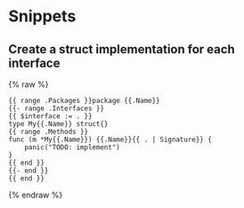 # Snippets

## Create a struct implementation for each interface

{% raw %}
```liquid
{{ range .Packages }}package {{.Name}}
{{- range .Interfaces }}
{{ $interface := . }}
type My{{.Name}} struct{}
{{ range .Methods }}
func (m *My{{.Name}}) {{.Name}}{{ . | Signature}} {
	panic("TODO: implement")
}
{{ end }}
{{- end }}
{{ end }}
```
{% endraw %}
